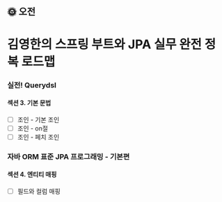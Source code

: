 ## :sun_with_face: 오전

# 김영한의 스프링 부트와 JPA 실무 완전 정복 로드맵
### 실전! Querydsl
#### 섹션 3. 기본 문법
- [ ] 조인 - 기본 조인
- [ ] 조인 - on절
- [ ] 조인 - 페치 조인
### 자바 ORM 표준 JPA 프로그래밍 - 기본편
#### 섹션 4. 엔티티 매핑
- [ ] 필드와 컬럼 매핑